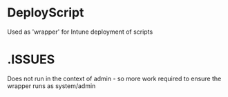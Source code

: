 # DeployScript
Used as 'wrapper' for Intune deployment of scripts
# .ISSUES
Does not run in the context of admin - so more work required to ensure the wrapper runs as system/admin
